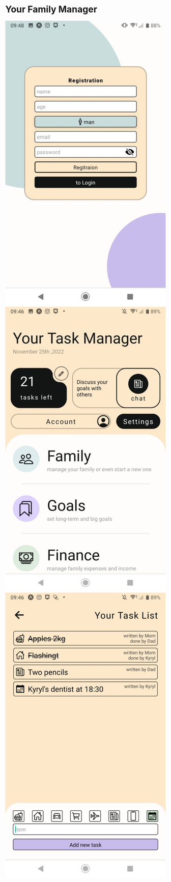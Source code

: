 # Your Family Manager

![registration](./img/1.jpg)
![main screen](./img/2.jpg)
![todoscreen](./img/3.jpg)
